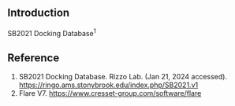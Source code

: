 <h2>Introduction</h2>
<p>SB2021 Docking Database<sup>1</sup></p>

<h2>Reference</h2>
<ol>
  <li>SB2021 Docking Database. Rizzo Lab. (Jan 21, 2024 accessed). <a href="https://ringo.ams.stonybrook.edu/index.php/SB2021.v1">https://ringo.ams.stonybrook.edu/index.php/SB2021.v1</a></li>
  <li>Flare V7. <a href="https://www.cresset-group.com/softare/flare">https://www.cresset-group.com/software/flare</a></li>
</ol>

